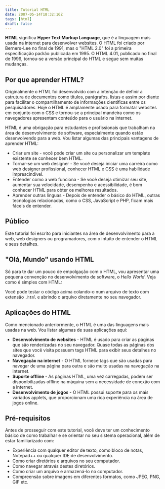 ```yaml
---
title: Tutorial HTML
date: 2007-05-14T18:32:16Z
tags: [html]
draft: false
---
```

**HTML** significa **Hyper Text Markup Language**, que é a linguagem mais usada na internet para desenvolver websites. O HTML foi criado por Berners-Lee no final de 1991, mas o "HTML 2.0" foi a primeira especificação padrão publicada em 1995. O HTML 4.01, publicado no final de 1999, tornou-se a versão principal do HTML e segue sem muitas mudanças.

## Por que aprender HTML?

Originalmente o HTML foi desenvolvido com a intenção de definir a estrutura de documentos como títulos, parágrafos, listas e assim por diante para facilitar o compartilhamento de informações científicas entre os pesquisadores. Hoje o HTML é amplamente usado para formatar websites em conjunto com o CSS e tornou-se a principal mandeira como os navegadores apresentam conteúdo para o usuário na internet.

HTML é uma obrigação para estudantes e profissionais que trabalham na área de desenvolvimento de software, especialmente quando estão desenvolvendo para a web. Vou listar algumas das principais vantagens de aprender HTML:

- Criar um site - você pode criar um site ou personalizar um template existente se conhecer bem HTML.
- Tornar-se um web designer - Se você deseja iniciar uma carreira como web designer profissional, conhecer HTML e CSS é uma habilidade imprescindível.
- Entender como a web funciona - Se você deseja otimizar seu site, aumentar sua velocidade, desempenho e acessibilidade, é bom conhecer HTML para obter os melhores resultados.
- Aprender outras línguas - Depois de entender o básico do HTML, outras tecnologias relacionadas, como o CSS, JavaScript e PHP, ficam mais fáceis de entender.

## Público

Este tutorial foi escrito para iniciantes na área de desenvolvimento para a web, web designers ou programadores, com o intuito de entender o HTML e seus detalhes.

## "Olá, Mundo" usando HTML

Só para te dar um pouco de empolgação com o HTML, vou apresentar uma pequena convenção no desenvolvimento de software, o _Hello World_. Veja como é simples com HTML:

<script async src="//jsfiddle.net/vctrtvfrrr/kjcrxo1q/embed/html,result/"></script>

Você pode testar o código acima colando-o num arquivo de texto com extensão `.html` e abrindo o arquivo diretamente no seu navegador.

## Aplicações do HTML

Como mencionado anteriormente, o HTML é uma das linguagens mais usadas na web. Vou listar algumas de suas aplicações aqui:

- **Desenvolvimento de websites** - HTML é usado para criar as páginas que são renderizadas no seu navegador. Quase todas as páginas dos sites que vocẽ visita possuem tags HTML para exibir seus detalhes no navegador.
- **Navegação na internet** - O HTML fornece tags que são usadas para navegar de uma página para outra e são muito usadas na navegação na internet.
- **Suporte offline** - As páginas HTML, uma vez carregadas, podem ser disponibilizadas offline na máquina sem a necessidade de conexão com a internet.
- **Desenvolvimento de jogos** - O HTML possui suporte para os mais variados applets, que proporcionam uma rica experiência na área de jogos online.

## Pré-requisitos

Antes de prosseguir com este tutorial, você deve ter um conhecimento básico de como trabalhar e se orientar no seu sistema operacional, além de estar familiarizado com:

- Experiência com qualquer editor de texto, como bloco de notas, Notepad++ ou qualquer IDE de desenvolvimento.
- Como criar diretórios e arquivos no seu computador.
- Como navegar através destes diretórios.
- Como criar um arquivo e armazená-lo no computador.
- Compreensão sobre imagens em diferentes formatos, como JPEG, PNG, GIF etc.
